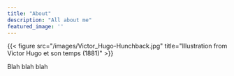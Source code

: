 ```yaml
---
title: "About"
description: "All about me"
featured_image: ''
---
```

{{< figure src="/images/Victor_Hugo-Hunchback.jpg" title="Illustration from Victor Hugo et son temps (1881)" >}}

Blah blah blah
